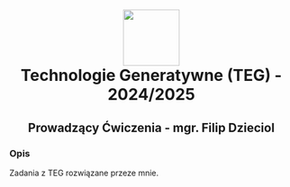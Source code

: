 <h1 align="center">
  <div>
    <img width="100" src="https://user-images.githubusercontent.com/88508650/178162459-1cb35c87-903c-4a3b-8b63-b2aa88e344b0.svg" alt="" />
  </div>
Technologie Generatywne (TEG) - 2024/2025
</h1>

<h2 align="center"> Prowadzący Ćwiczenia - mgr. Filip Dzieciol</h2>
<h3>Opis</h3>
Zadania z TEG rozwiązane przeze mnie.
